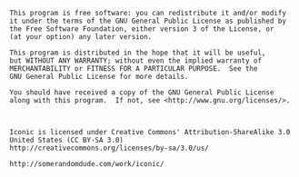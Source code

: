     This program is free software: you can redistribute it and/or modify
    it under the terms of the GNU General Public License as published by
    the Free Software Foundation, either version 3 of the License, or
    (at your option) any later version.

    This program is distributed in the hope that it will be useful,
    but WITHOUT ANY WARRANTY; without even the implied warranty of
    MERCHANTABILITY or FITNESS FOR A PARTICULAR PURPOSE.  See the
    GNU General Public License for more details.

    You should have received a copy of the GNU General Public License
    along with this program.  If not, see <http://www.gnu.org/licenses/>.



    Iconic is licensed under Creative Commons' Attribution-ShareAlike 3.0 United States (CC BY-SA 3.0)
    http://creativecommons.org/licenses/by-sa/3.0/us/

    http://somerandomdude.com/work/iconic/
